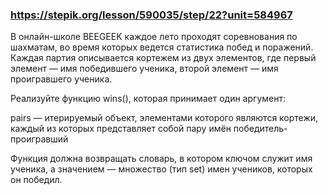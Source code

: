 ### https://stepik.org/lesson/590035/step/22?unit=584967

В онлайн-школе BEEGEEK каждое лето проходят соревнования по шахматам, во время которых ведется статистика побед и поражений. Каждая партия описывается кортежем из двух элементов, где первый элемент — имя победившего ученика, второй элемент — имя проигравшего ученика.


Реализуйте функцию wins(), которая принимает один аргумент:


pairs — итерируемый объект, элементами которого являются кортежи, каждый из которых представляет собой пару имён победитель-проигравший


Функция должна возвращать словарь, в котором ключом служит имя ученика, а значением — множество (тип set) имен учеников, которых он победил.
